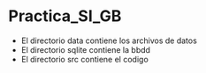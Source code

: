 # Practica_SI_GB

- El directorio data contiene los archivos de datos
- El directorio sqlite contiene la bbdd
- El directorio src contiene el codigo
